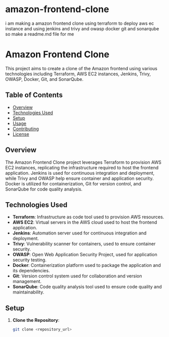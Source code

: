 # amazon-frontend-clone

i am making a amazon frontend clone using terraform to deploy aws ec instance and using jenkins and trivy  and owasp  docker git and sonarqube so make a readme.md file for me 
# Amazon Frontend Clone

This project aims to create a clone of the Amazon frontend using various technologies including Terraform, AWS EC2 instances, Jenkins, Trivy, OWASP, Docker, Git, and SonarQube.

## Table of Contents

- [Overview](#overview)
- [Technologies Used](#technologies-used)
- [Setup](#setup)
- [Usage](#usage)
- [Contributing](#contributing)
- [License](#license)

## Overview

The Amazon Frontend Clone project leverages Terraform to provision AWS EC2 instances, replicating the infrastructure required to host the frontend application. Jenkins is used for continuous integration and deployment, while Trivy and OWASP help ensure container and application security. Docker is utilized for containerization, Git for version control, and SonarQube for code quality analysis.

## Technologies Used

- **Terraform**: Infrastructure as code tool used to provision AWS resources.
- **AWS EC2**: Virtual servers in the AWS cloud used to host the frontend application.
- **Jenkins**: Automation server used for continuous integration and deployment.
- **Trivy**: Vulnerability scanner for containers, used to ensure container security.
- **OWASP**: Open Web Application Security Project, used for application security testing.
- **Docker**: Containerization platform used to package the application and its dependencies.
- **Git**: Version control system used for collaboration and version management.
- **SonarQube**: Code quality analysis tool used to ensure code quality and maintainability.

## Setup

1. **Clone the Repository**: 
   ```bash
   git clone <repository_url>
